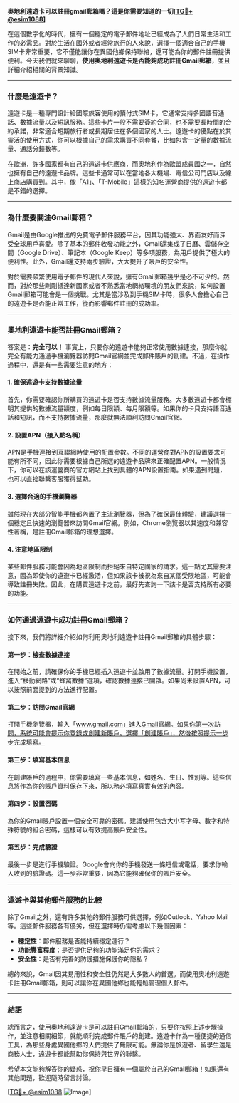 **奥地利遠遊卡可以註冊gmail郵箱嗎？這是你需要知道的一切[[TG💪+ @esim1088](https://t.me/s/esim1088)]**

在這個數字化的時代，擁有一個穩定的電子郵件地址已經成為了人們日常生活和工作的必需品。對於生活在國外或者經常旅行的人來說，選擇一個適合自己的手機SIM卡非常重要，它不僅能讓你在異國他鄉保持聯絡，還可能為你的郵件註冊提供便利。今天我們就來聊聊，**使用奥地利遠遊卡是否能夠成功註冊Gmail郵箱**，並且詳細介紹相關的背景知識。

---

### **什麼是遠遊卡？**

遠遊卡是一種專門設計給國際旅客使用的預付式SIM卡，它通常支持多國語音通話、數據流量以及短訊服務。這些卡片一般不需要簽約合同，也不需要長時間的合約承諾，非常適合短期旅行者或長期居住在多個國家的人士。遠遊卡的優點在於其靈活的使用方式，你可以根據自己的需求購買不同套餐，比如包含一定量的數據流量、通話分鐘數等。

在歐洲，許多國家都有自己的遠遊卡供應商，而奧地利作為歐盟成員國之一，自然也擁有自己的遠遊卡品牌。這些卡通常可以在當地各大機場、電信公司門店以及線上商店購買到。其中，像「A1」、「T-Mobile」這樣的知名運營商提供的遠遊卡都是不錯的選擇。

---

### **為什麼要關注Gmail郵箱？**

Gmail是由Google推出的免費電子郵件服務平台，因其功能強大、界面友好而深受全球用戶喜愛。除了基本的郵件收發功能之外，Gmail還集成了日曆、雲儲存空間（Google Drive）、筆記本（Google Keep）等多項服務，為用戶提供了極大的便利性。此外，Gmail還支持兩步驗證，大大提升了賬戶的安全性。

對於需要頻繁使用電子郵件的現代人來說，擁有Gmail郵箱幾乎是必不可少的。然而，對於那些剛剛抵達新國家或者不熟悉當地網絡環境的朋友們來說，如何設置Gmail郵箱可能會是一個挑戰。尤其是當涉及到手機SIM卡時，很多人會擔心自己的遠遊卡是否能正常工作，從而影響郵件註冊的成功率。

---

### **奧地利遠遊卡能否註冊Gmail郵箱？**

答案是：**完全可以！** 事實上，只要你的遠遊卡能夠正常使用數據連接，那麼你就完全有能力通過手機瀏覽器訪問Gmail官網並完成郵件賬戶的創建。不過，在操作過程中，還是有一些需要注意的地方：

#### **1. 確保遠遊卡支持數據流量**
首先，你需要確認你所購買的遠遊卡是否支持數據流量服務。大多數遠遊卡都會標明其提供的數據流量額度，例如每日限額、每月限額等。如果你的卡只支持語音通話和短訊，而不支持數據流量，那麼就無法順利訪問Gmail官網。

#### **2. 設置APN（接入點名稱）**
APN是手機連接到互聯網時使用的配置參數。不同的運營商對APN的設置要求可能有所不同，因此你需要根據自己所選的遠遊卡品牌來正確配置APN。一般情況下，你可以在該運營商的官方網站上找到具體的APN設置指南。如果遇到問題，也可以直接聯繫客服獲得幫助。

#### **3. 選擇合適的手機瀏覽器**
雖然現在大部分智能手機都內置了主流瀏覽器，但為了確保最佳體驗，建議選擇一個穩定且快速的瀏覽器來訪問Gmail官網。例如，Chrome瀏覽器以其速度和兼容性著稱，是註冊Gmail郵箱的理想選擇。

#### **4. 注意地區限制**
某些郵件服務可能會因為地區限制而拒絕來自特定國家的請求。這一點尤其需要注意，因為即使你的遠遊卡已經激活，但如果該卡被視為來自某個受限地區，可能會導致註冊失敗。因此，在購買遠遊卡之前，最好先查詢一下該卡是否支持所有必要的功能。

---

### **如何通過遠遊卡成功註冊Gmail郵箱？**

接下來，我們將詳細介紹如何利用奧地利遠遊卡註冊Gmail郵箱的具體步驟：

#### **第一步：檢查數據連接**
在開始之前，請確保你的手機已經插入遠遊卡並啟用了數據流量。打開手機設置，進入“移動網路”或“蜂窩數據”選項，確認數據連接已開啟。如果尚未設置APN，可以按照前面提到的方法進行配置。

#### **第二步：訪問Gmail官網**
打開手機瀏覽器，輸入「www.gmail.com」進入Gmail官網。如果你第一次訪問，系統可能會提示你登錄或創建新賬戶。選擇「創建賬戶」，然後按照提示一步步完成填寫。

#### **第三步：填寫基本信息**
在創建賬戶的過程中，你需要填寫一些基本信息，如姓名、生日、性別等。這些信息將作為你的賬戶資料保存下來，所以務必填寫真實有效的內容。

#### **第四步：設置密碼**
為你的Gmail賬戶設置一個安全可靠的密碼。建議使用包含大小写字母、數字和特殊符號的組合密碼，這樣可以有效提高賬戶安全性。

#### **第五步：完成驗證**
最後一步是進行手機驗證。Google會向你的手機發送一條短信或電話，要求你輸入收到的驗證碼。這一步非常重要，因為它能夠確保你的賬戶安全。

---

### **遠遊卡與其他郵件服務的比較**

除了Gmail之外，還有許多其他的郵件服務可供選擇，例如Outlook、Yahoo Mail等。這些郵件服務各有優劣，但在選擇時仍需考慮以下幾個因素：

- **穩定性**：郵件服務是否能持續穩定運行？
- **功能豐富程度**：是否提供足夠的功能滿足你的需求？
- **安全性**：是否有完善的防護措施保護你的隱私？

總的來說，Gmail因其易用性和安全性仍然是大多數人的首選。而使用奧地利遠遊卡註冊Gmail郵箱，則可以讓你在異國他鄉也能輕鬆管理個人郵件。

---

### **結語**

總而言之，使用奧地利遠遊卡是可以註冊Gmail郵箱的，只要你按照上述步驟操作，並注意相關細節，就能順利完成郵件賬戶的創建。遠遊卡作為一種便捷的通信工具，為那些身處異國他鄉的人們提供了無限可能。無論你是旅遊者、留學生還是商務人士，遠遊卡都能幫助你保持與世界的聯繫。

希望本文能夠解答你的疑惑，祝你早日擁有一個屬於自己的Gmail郵箱！如果還有其他問題，歡迎隨時留言討論。

[[TG💪+ @esim1088](https://t.me/s/esim1088) ![Image](https://i.postimg.cc/4NQfJmqS/Snipaste-2025-05-13-00-14-12.png)]
